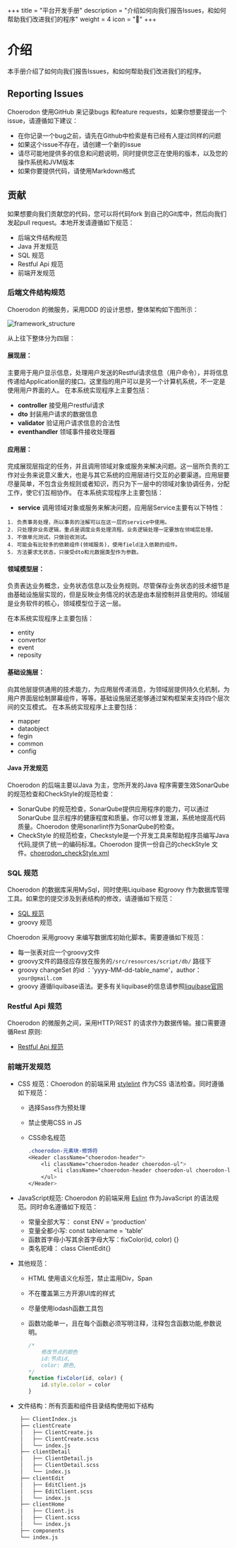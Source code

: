 +++
title = "平台开发手册"
description = "介绍如何向我们报告Issues，和如何帮助我们改进我们的程序"
weight = 4
icon = "&#xe61d;"
+++

# 介绍

本手册介绍了如何向我们报告Issues，和如何帮助我们改进我们的程序。

## Reporting Issues

Choerodon 使用GitHub 来记录bugs 和feature requests，如果你想要提出一个issue，请遵循如下建议：

* 在你记录一个bug之前，请先在Github中检索是有已经有人提过同样的问题
* 如果这个issue不存在，请创建一个新的issue
* 请尽可能地提供多的信息和问题说明，同时提供您正在使用的版本，以及您的操作系统和JVM版本
* 如果你要提供代码，请使用Markdown格式

## 贡献

如果想要向我们贡献您的代码，您可以将代码fork 到自己的Git库中，然后向我们发起pull request。本地开发请遵循如下规范：

* 后端文件结构规范
* Java 开发规范
* SQL 规范
* Restful Api 规范
* 前端开发规范

### 后端文件结构规范

Choerodon 的微服务，采用DDD 的设计思想，整体架构如下图所示：

![framework_structure](/cimg/framework_structure.jpg)

从上往下整体分为四层：

#### 展现层：
主要用于用户显示信息，处理用户发送的Restful请求信息（用户命令），并将信息传递给Application层的接口。这里指的用户可以是另一个计算机系统，不一定是使用用户界面的人。
在本系统实现程序上主要包括：

- **controller**  接受用户restful请求
- **dto** 封装用户请求的数据信息
- **validator** 验证用户请求信息的合法性
- **eventhandler** 领域事件接收处理器

#### 应用层：
完成展现层指定的任务，并且调用领域对象或服务来解决问题。这一层所负责的工作对业务来说意义重大，也是与其它系统的应用层进行交互的必要渠道。应用层要尽量简单，不包含业务规则或者知识，而只为下一层中的领域对象协调任务，分配工作，使它们互相协作。
在本系统实现程序上主要包括：

- **service**  调用领域对象或服务来解决问题，应用层Service主要有以下特性：

```
1. 负责事务处理，所以事务的注解可以在这一层的service中使用。
2. 只处理非业务逻辑，重点是调度业务处理流程。业务逻辑处理一定要放在领域层处理。
3. 不做单元测试，只做验收测试。
4. 可能会有比较多的依赖组件(领域服务)，使用field注入依赖的组件。
5. 方法要求无状态，只接受dto和元数据类型作为参数。
```

#### 领域模型层：

负责表达业务概念，业务状态信息以及业务规则。尽管保存业务状态的技术细节是由基础设施层实现的，但是反映业务情况的状态是由本层控制并且使用的。领域层是业务软件的核心，领域模型位于这一层。

在本系统实现程序上主要包括：
- entity
- convertor
- event
- reposity

#### 基础设施层：
向其他层提供通用的技术能力，为应用层传递消息，为领域层提供持久化机制，为用户界面层绘制屏幕组件，等等。基础设施层还能够通过架构框架来支持四个层次间的交互模式。
在本系统实现程序上主要包括：
- mapper
- dataobject
- fegin
- common
- config

#### Java 开发规范

Choerodon 的后端主要以Java 为主，您所开发的Java 程序需要生效SonarQube的规范检查和CheckStyle的规范检查：

* SonarQube 的规范检查，SonarQube提供应用程序的能力，可以通过SonarQube 显示程序的健康程度和质量。你可以修复泄漏，系统地提高代码质量。Choerodon 使用sonarlint作为SonarQube的检查。
* CheckStyle 的规范检查，Checkstyle是一个开发工具来帮助程序员编写Java代码,提供了统一的编码标准。Choerodon 提供一份自己的checkStyle 文件。[choerodon_checkStyle.xml](./choerodon_checks.xml)

### SQL 规范

Choerodon 的数据库采用MySql，同时使用Liquibase 和groovy 作为数据库管理工具。如果您的提交涉及到表结构的修改，请遵循如下规范：

* [SQL 规范](./sql)
* groovy 规范

Choerodon 采用groovy 来编写数据库初始化脚本。需要遵循如下规范：

* 每一张表对应一个groovy文件
* groovy文件的路径应存放在服务的`/src/resources/script/db/` 路径下
* groovy changeSet 的id ：'yyyy-MM-dd-table_name'，author：`your@gmail.com`
* groovy 遵循liquibase语法。更多有关liquibase的信息请参照[liquibase官网](http://www.liquibase.org/)

### Restful Api 规范

Choerodon 的微服务之间，采用HTTP/REST 的请求作为数据传输。接口需要遵循Rest 原则:

* [Restful Api 规范](./restful)

### 前端开发规范

* CSS 规范：Choerodon 的前端采用 [stylelint](https://github.com/stylelint/stylelint-config-standard) 作为CSS 语法检查。同时遵循如下规范：
    * 选择Sass作为预处理
    * 禁止使用CSS in JS
    * CSS命名规范

        ``` CSS
        .choerodon-元素块-修饰符
        <Header className="choerodon-header">
            <li className="choerodon-header choerodon-ul">
                <li className="choerodon-header choerodon-ul choerodon-li-lg">test</li>
            </ul>
        </Header>
        ```

* JavaScript规范: Choerodon 的前端采用 [Eslint](https://eslint.org) 作为JavaScript 的语法规范。同时命名遵循如下规范：
    * 常量全部大写： const ENV = 'production'
    * 变量全都小写: const tablename = 'table'
    * 函数首字母小写其余首字母大写：fixColor(id, color) {}
    * 类名驼峰： class ClientEdit{}

* 其他规范：
    * HTML 使用语义化标签，禁止滥用Div，Span
    * 不在覆盖第三方开源UI库的样式
    * 尽量使用lodash函数工具包
    * 函数功能单一，且在每个函数必须写明注释，注释包含函数功能,参数说明。 

        ``` javascript
        /*
            修改节点的颜色
            id:节点id,
            color: 颜色,
        */
        function fixColor(id, color) {
            id.style.color = color
        }
        ```

* 文件结构：所有页面和组件目录结构使用如下结构
``` bash
    ├── ClientIndex.js
    ├── clientCreate
    │   ├── ClientCreate.js
    │   ├── ClientCreate.scss
    │   └── index.js
    ├── clientDetail
    │   ├── ClientDetail.js
    │   ├── ClientDetail.scss
    │   └── index.js
    ├── clientEdit
    │   ├── EditClient.js
    │   ├── EditClient.scss
    │   └── index.js
    ├── clientHome
    │   ├── Client.js
    │   ├── Client.scss
    │   └── index.js
    ├── components
    └── index.js
```